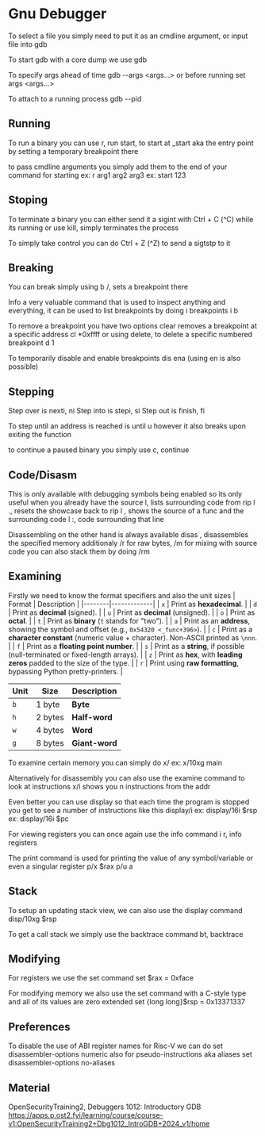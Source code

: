 # Gnu Debugger
To select a file you simply need to put it as
an cmdline argument, or input 
file <filename>
into gdb 

To start gdb with a core dump we use
gdb <program> <core dump>

To specify args ahead of time
gdb --args <program> <args...>
or before running
set args <args...>

To attach to a running process
gdb --pid <pid>

## Running
To run a binary you can use
r, run
start, to start at _start aka the entry point
by setting a temporary breakpoint there

to pass cmdline arguments you simply add them
to the end of your command for starting
ex: r arg1 arg2 arg3
ex: start 123

## Stoping
To terminate a binary you can either send it
a sigint with Ctrl + C (^C) while its
running or use
kill, simply terminates the process

To simply take control you can do
Ctrl + Z (^Z) to send a sigtstp to it

## Breaking
You can break simply using
b <addr>/<symbol>, sets a breakpoint there

Info a very valuable command that is used 
to inspect anything and everything, it can
be used to list breakpoints by doing
i breakpoints
i b

To remove a breakpoint you have two options
clear removes a breakpoint at a specific address
cl *0xffff
or using delete, to delete a specific numbered
breakpoint
d 1

To temporarily disable and enable breakpoints
dis <number>
ena <number> (using en is also possible)

## Stepping
Step over is nexti, ni
Step into is stepi, si
Step out is finish, fi

To step until an address is reached is until
u <addr>
however it also breaks upon exiting the function

to continue a paused binary you simply use
c, continue

## Code/Disasm
This is only available with debugging
symbols being enabled so its only useful
when you already have the source
l, lists surrounding code from rip
l ., resets the showcase back to rip
l <func>, shows the source of a func and the surrounding code
l <source name>:<line number>, code surrounding that line

Disassembling on the other hand is always available
disas <addr or symbol>, disassembles the specified memory 
additionaly /r for raw bytes, /m for mixing with source code
you can also stack them by doing /rm


## Examining
Firstly we need to know the format specifiers
and also the unit sizes
| Format | Description |
|--------|-------------|
| `x`    | Print as **hexadecimal**. |
| `d`    | Print as **decimal** (signed). |
| `u`    | Print as **decimal** (unsigned). |
| `o`    | Print as **octal**. |
| `t`    | Print as **binary** (`t` stands for "two"). |
| `a`    | Print as an **address**, showing the symbol and offset (e.g., `0x54320 <_func+396>`). |
| `c`    | Print as a **character constant** (numeric value + character). Non-ASCII printed as `\nnn`. |
| `f`    | Print as a **floating point number**. |
| `s`    | Print as a **string**, if possible (null-terminated or fixed-length arrays). |
| `z`    | Print as **hex**, with **leading zeros** padded to the size of the type. |
| `r`    | Print using **raw formatting**, bypassing Python pretty-printers. |

| Unit | Size        | Description          |
|------|-------------|----------------------|
| `b`  | 1 byte      | **Byte**             |
| `h`  | 2 bytes     | **Half-word**        |
| `w`  | 4 bytes     | **Word**             |
| `g`  | 8 bytes     | **Giant-word**       |


To examine certain memory you can simply do
x/<n><fmt><unit> <addr or symbol>
ex: x/10xg main

Alternatively for disassembly you can also use
the examine command to look at instructions
x/<n>i <addr>
shows you n instructions from the addr

Even better you can use display so that
each time the program is stopped you get
to see a number of instructions like this
display/<n>i <instruction pointer for arch>
ex: display/16i $rsp
ex: display/16i $pc

For viewing registers you can once again
use the info command
i r, info registers

The print command is used for printing
the value of any symbol/variable or
even a singular register
p/x $rax
p/u a

## Stack
To setup an updating stack view, we can
also use the display command 
disp/10xg $rsp

To get a call stack we simply use
the backtrace command
bt, backtrace

## Modifying 
For registers we use the set command
set $rax = 0xface

For modifying memory we also use
the set command with a C-style type
and all of its values are zero extended
set {long long}$rsp = 0x13371337

## Preferences
To disable the use of ABI register names
for Risc-V we can do
set disassembler-options numeric
also for pseudo-instructions aka aliases
set disassembler-options no-aliases


## Material
OpenSecurityTraining2, Debuggers 1012: Introductory GDB
https://apps.p.ost2.fyi/learning/course/course-v1:OpenSecurityTraining2+Dbg1012_IntroGDB+2024_v1/home
